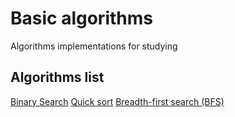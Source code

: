 # Basic algorithms

Algorithms implementations for studying

## Algorithms list
[Binary Search](https://github.com/AlveZs/basic-algorithms/tree/main/search)
[Quick sort](https://github.com/AlveZs/basic-algorithms/tree/main/quicksort)
[Breadth-first search (BFS)](https://github.com/AlveZs/basic-algorithms/tree/main/bfs)
